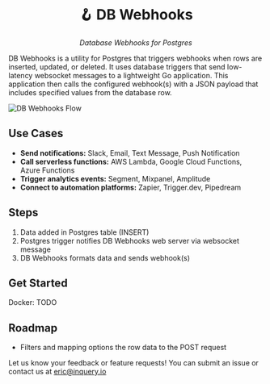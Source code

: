 <h1 align="center">🪝 DB Webhooks</h1> </h1>
<p align="center">
    <em>Database Webhooks for Postgres
</em>
</p>


DB Webhooks is a utility for Postgres that triggers webhooks when rows are inserted, updated, or deleted. It uses
database triggers that send low-latency websocket messages to a lightweight Go application. This application then calls
the configured webhook(s) with a JSON payload that includes specified values from the database row.

![DB Webhooks Flow](https://i.imgur.com/E1hK2Hc.png)

## Use Cases

* **Send notifications:** Slack, Email, Text Message, Push Notification
* **Call serverless functions:** AWS Lambda, Google Cloud Functions, Azure Functions
* **Trigger analytics events:** Segment, Mixpanel, Amplitude
* **Connect to automation platforms:** Zapier, Trigger.dev, Pipedream

## Steps

1. Data added in Postgres table (INSERT)
2. Postgres trigger notifies DB Webhooks web server via websocket message
3. DB Webhooks formats data and sends webhook(s)

## Get Started

Docker: TODO

## Roadmap

- Filters and mapping options the row data to the POST request

Let us know your feedback or feature requests! You can submit an issue or contact us at eric@inquery.io
